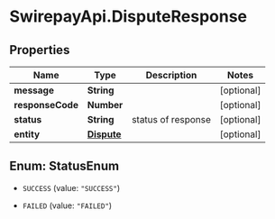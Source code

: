 # SwirepayApi.DisputeResponse

## Properties

Name | Type | Description | Notes
------------ | ------------- | ------------- | -------------
**message** | **String** |  | [optional] 
**responseCode** | **Number** |  | [optional] 
**status** | **String** | status of response | [optional] 
**entity** | [**Dispute**](Dispute.md) |  | [optional] 



## Enum: StatusEnum


* `SUCCESS` (value: `"SUCCESS"`)

* `FAILED` (value: `"FAILED"`)




